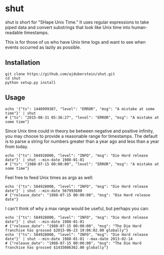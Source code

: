 shut
=========
shut is short for "SHape Unix Time." It uses regular expressions to take piped data
and convert substrings that look like Unix time into human-readable timestamps.

This is for those of us who have Unix time logs and want to see when events occurred as lazily as possible.

## Installation

```
git clone https://github.com/ajduberstein/shut.git
cd shut
python setup.py install
```

## Usage

```
echo '{"ts": 1440999387, "level": "ERROR", "msg": "A mistake at some time"}' | shut
# {"ts": "2015-08-31 05:36:27", "level": "ERROR", "msg": "A mistake at some time"}
```

Since Unix time could in theory be between negative and positive infinity, you may choose to provide a reasonable range
for timestamps. The default is to parse a string for numbers greater than a year ago and less than a year from today.

```
echo '{"ts": 584928000, "level": "INFO", "msg": "Die Hard release date"}' | shut --min-date 1988-01-01
# {"ts": "1988-07-15 00:00:00", "level": "ERROR", "msg": "A mistake at some time"}
```

Feel free to feed Unix times as args as well:

```
echo '{"ts": 584928000, "level": "INFO", "msg": "Die Hard release date"}' | shut --min-date 567993600
# {"release_date": "1988-07-15 00:00:00", "msg": "Die Hard release date"}
```

I can't think of why a max range would be useful, but perhaps you can:

```
echo '{"ts": 584928000, "level": "INFO", "msg": "Die Hard release date"}' | shut --min-date 1988-01-01
# {"release_date": "1988-07-15 00:00:00", "msg": "The Die Hard franchise has grossed $2015-06-23 19:06:02.00 globally"}
echo '{"ts": 584928000, "level": "INFO", "msg": "Die Hard release date"}' | shut --min-date 1988-01-01 --max-date 2013-02-14
# {"release_date": "1988-07-15 00:00:00", "msg": "The Die Hard franchise has grossed $1435086362.00 globally"}
```

